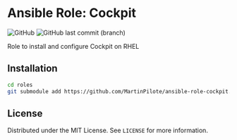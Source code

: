 # Ansible Role: Cockpit

![GitHub](https://img.shields.io/github/license/MartinPilote/ansible-role-cockpit)
![GitHub last commit (branch)](https://img.shields.io/github/last-commit/MartinPilote/ansible-role-cockpit/main)

Role to install and configure Cockpit on RHEL

<!-- INSTALLATION -->
## Installation

```sh
cd roles
git submodule add https://github.com/MartinPilote/ansible-role-cockpit.git cockpit
```

<!-- LICENSE -->
## License

Distributed under the MIT License. See `LICENSE` for more information.